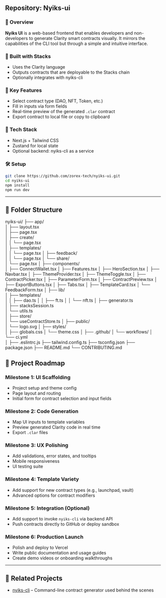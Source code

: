 
## Repository: Nyiks-ui

### 🎨 Overview
**Nyiks UI** is a web-based frontend that enables developers and non-developers to generate Clarity smart contracts visually. It mirrors the capabilities of the CLI tool but through a simple and intuitive interface.

### 🔗 Built with Stacks
- Uses the Clarity language
- Outputs contracts that are deployable to the Stacks chain
- Optionally integrates with nyiks-cli

### 🌟 Key Features
- Select contract type (DAO, NFT, Token, etc.)
- Fill in inputs via form fields
- Real-time preview of the generated `.clar` contract
- Export contract to local file or copy to clipboard

### 🧪 Tech Stack
- Next.js + Tailwind CSS
- Zustand for local state
- Optional backend: nyiks-cli as a service

### 🛠 Setup
```bash
git clone https://github.com/zorex-tech/nyiks-ui.git
cd nyiks-ui
npm install
npm run dev
```

---

## 📁 Folder Structure

nyiks-ui/
├── app/                            
│   ├── layout.tsx                  
│   ├── page.tsx                   
│   ├── create/                    
│   │   └── page.tsx                
│   ├── templates/                 
│   │   └── page.tsx
│   ├── feedback/                   
│   │   └── page.tsx
│   └── share/                      
│       └── page.tsx
│
├── components/                     
│   ├── ConnectWallet.tsx
│   ├── Features.tsx
│   ├── HeroSection.tsx
│   ├── Navbar.tsx
│   ├── ThemeProvider.tsx
│   ├── ThemeToggle.tsx
│   ├── ContractPicker.tsx
│   ├── ParameterForm.tsx
│   ├── ContractPreview.tsx
│   ├── ExportButtons.tsx
│   ├── Tabs.tsx
│   ├── TemplateCard.tsx
│   └── FeedbackForm.tsx
│
├── lib/                            
│   ├── templates/                  
│   │   ├── dao.ts
│   │   ├── ft.ts
│   │   └── nft.ts
│   ├── generator.ts                
│   ├── stacksSession.ts                
│   └── utils.ts                
│
├── store/                          
│   └── useContractStore.ts
│
├── public/                         
│   └── logo.svg
│
├── styles/                         
│   ├── globals.css
│   └── theme.css
│
├── .github/
│   └── workflows/
│       └── ci.yml                  
│
├── .eslintrc.js
├── tailwind.config.ts
├── tsconfig.json
├── package.json
├── README.md
└── CONTRIBUTING.md

## 📅 Project Roadmap

### Milestone 1: UI Scaffolding
- Project setup and theme config
- Page layout and routing
- Initial form for contract selection and input fields

### Milestone 2: Code Generation
- Map UI inputs to template variables
- Preview generated Clarity code in real time
- Export `.clar` files

### Milestone 3: UX Polishing
- Add validations, error states, and tooltips
- Mobile responsiveness
- UI testing suite

### Milestone 4: Template Variety
- Add support for new contract types (e.g., launchpad, vault)
- Advanced options for contract modifiers

### Milestone 5: Integration (Optional)
- Add support to invoke `nyiks-cli` via backend API
- Push contracts directly to GitHub or deploy sandbox

### Milestone 6: Production Launch
- Polish and deploy to Vercel
- Write public documentation and usage guides
- Create demo videos or onboarding walkthroughs

---

## 🤝 Related Projects
- [nyiks-cli](https://github.com/zorex-tech/nyiks-cli) – Command-line contract generator used behind the scenes
